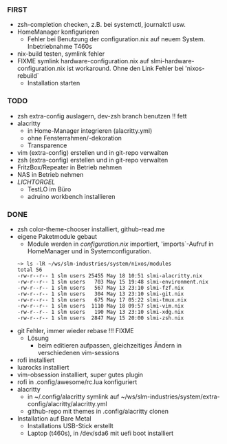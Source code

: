 ### FIRST
- zsh-completion checken, z.B. bei systemctl, journalctl usw.
- HomeManager konfigurieren
  - Fehler bei Benutzung der configuration.nix auf neuem System. Inbetriebnahme T460s
- nix-build testen, symlink fehler
- FIXME symlink hardware-configuration.nix auf slmi-hardware-configuration.nix ist workaround. Ohne den Link Fehler bei 'nixos-rebuild\`
  - Installation starten
### TODO
- zsh extra-config auslagern, dev-zsh branch benutzen !! fett
- alacritty
  - in Home-Manager integrieren (alacritty.yml)
  - ohne Fensterrahmen/-dekoration
  - Transparence
- vim (extra-config) erstellen und in git-repo verwalten
- zsh (extra-config) erstellen und in git-repo verwalten
- FritzBox/Repeater in Betrieb nehmen
- NAS in Betrieb nehmen
- *LICHTORGEL*
  - TestLO im Büro
  - adruino workbench installieren
### DONE
- zsh color-theme-chooser installiert, github-read.me
- eigene Paketmodule gebaut
  - Module werden in *configuration.nix* importiert, 'imports\`-Aufruf in HomeManager und in Systemconfiguration.
  ```
  ~> ls -lR ~/ws/slm-industries/system/nixos/modules
  total 56
  -rw-r--r-- 1 slm users 25455 May 18 10:51 slmi-alacritty.nix
  -rw-r--r-- 1 slm users   703 May 15 19:48 slmi-environment.nix
  -rw-r--r-- 1 slm users   567 May 13 23:10 slmi-fzf.nix
  -rw-r--r-- 1 slm users   304 May 13 23:10 slmi-git.nix
  -rw-r--r-- 1 slm users   675 May 17 05:22 slmi-tmux.nix
  -rw-r--r-- 1 slm users  1110 May 18 09:57 slmi-vim.nix
  -rw-r--r-- 1 slm users   190 May 13 23:10 slmi-xdg.nix
  -rw-r--r-- 1 slm users  2847 May 15 20:00 slmi-zsh.nix
  ```
- git Fehler, immer wieder rebase !!! FIXME
  - Lösung
    - beim editieren aufpassen, gleichzeitiges Ändern in verschiedenen vim-sessions
- rofi installiert
- luarocks installiert
- vim-obsession installiert, super gutes plugin
- rofi in .config/awesome/rc.lua konfiguriert
- alacritty
  - in ~/.config/alacritty symlink auf ~/ws/slm-industries/system/extra-config/alacritty/alacritty.yml
  - github-repo mit themes in .config/alacritty clonen
- Installation auf Bare Metal
  - Installations USB-Stick erstellt
  - Laptop (t460s), in /dev/sda6 mit uefi boot installiert
